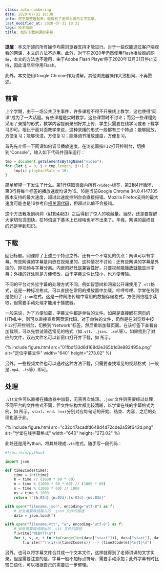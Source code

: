```yaml
---
class: auto-numbering
date: 2020-07-31 16:38
info: 把字幕整理起来，就得到了老师上课的文字实录。
last_modified_at: 2020-07-31 18:31
tags: 技术指南
title: 如何下载网课的字幕
---
```

<div class="alert alert-info" role="alert"><p><strong>提醒</strong>：本文所述的所有操作均需浏览器支持才能进行。对于一些仅能通过客户端观看的网课，本文的方法不适用。此外，对于在2020年仍然使用Flash播放器的网站，本文的方法也不适用，由于Adobe Flash Player将于2020年12月31日停止支持，因此请尽早停用Flash。</p>
<p>此外，本文使用Google Chrome作为讲解，其他浏览器操作大致相同，不再赘述。</p></div>

## 前言

上个学期，由于一场公共卫生事件，许多课程不得不开展线上教学，这也使得“网课”成为了一大话题。有些课程是实时教学，这些课暂时不讨论；而另一些课程则采用了录播的形式，教学内容提前录制好并上传，学生只需要在线学习或者下载学习即可。相比于面对面教学来说，这种录播的形式一般都有三个特点：能够回放，方便复习；能够快进，方便复习；能够调节播放速度，方便复习。

首先先介绍一下网课如何调节播放速度。在浏览器按<kbd>F12</kbd>打开控制台，切换到“Console”，输入如下代码并回车运行：

```javascript
tmp = document.getElementsByTagName("video");
for (let i = 0; i < tmp.length; i++) {
    tmp[i].playbackRate = 16;
}
```

简单解释一下发生了什么。第1行获取页面内所有`<video>`标签，第2到4行循环，第3行将每个标签的播放速度均设为16。16是当前Google Chrome 84.0.4147.105版本支持的最大速度，超过此速度控制台会直接报错。Mozilla Firefox支持的最大速度可能也是16<span class="footnote">参考自[相关源代码](https://dxr.mozilla.org/mozilla-central/source/dom/html/HTMLMediaElement.cpp)</span>，但超过此值不会报错。

这个方法我发到树洞（[#1194483](https://pkuhelper.pku.edu.cn/hole/##1194483)）之后得到了惊人的收藏量。当然，还是要提醒大家切勿贪图快，在16倍速下基本上已经啥也听不出来了。毕竟，网课的最终目的还是学到知识。

## 下载

回归标题。网课除了上述三个特点之外，还有一个不常见的优点：网课可以有字幕。有些网课的字幕是内嵌在视频里的，这种情况不讨论；还有些网课的字幕是外挂的，即视频与字幕分离。内嵌的好处是兼容性好，只要视频能播放就能显示字幕；外挂的好处则是方便修改，由于字幕文件比较小，也方便传输。

不同的平台对外挂字幕的处理方式不同，例如智慧树和网易公开课使用了`.vtt`格式，这是一种标准格式，可以直接在常用的播放器中加载。哔哩哔哩、学堂在线则是使用了`.json`格式，这是一种网络传输中常用的数据存储格式，方便网络程序读取，但需要手动处理才能用于播放器。

一般来说，为了方便加载，字幕文件都是单独的文件。如果是直接嵌在网页的HTML中，则可以直接查看网页源代码。对于单独的文件，仍然是在浏览器中按<kbd>F12</kbd>打开控制台，切换到“Network”标签，然后重新加载页面。在该标签下查看各加载项，可以先尝试筛选常见的格式（如`.vtt`、`.json`、`.xml`等）。如果找到了对应的文件，双击文件名可以新窗口打开并下载，如<a class="xref-figure" href="#figure-01fbdf33d6d168d2e365b1d3e982495ac9ebad1611df09b1.png"></a> 所示。

{% include figure.html src="01fbdf33d6d168d2e365b1d3e982495a.png" alt="定位字幕文件" width="640" height="273.02" %}

另外，一些视频文件也可以通过这种方法下载，只需要查找常见的视频格式（一般是`.mp4`、`.ts`等）即可。

## 处理

`.vtt`文件可以直接在播放器中加载，无需再次处理。`.json`文件则需要经过处理，不同平台的文件格式不同，但文件结构大都比较清晰，以学堂在线的字幕格式为例，如<a class="xref-figure" href="#figure-c32c47acadfd648d4d72cde2a59f642d87ec046256405f76.png"></a> 所示，`start`、`end`、`text`分别对应每句话的开始、结束、内容，之后的处理也基于此。

{% include figure.html src="c32c47acadfd648d4d72cde2a59f642d.png" alt="学堂在线字幕格式" width="640" height="273.02" %}

此处还是用Python，将其处理成`.vtt`格式。随手写一段代码：

```python
#!/usr/bin/python3

import json

def time2Code(time):
    time = int(time)
    h = time // (1000 * 60 * 60)
    m = time % (1000 * 60 * 60) // (1000 * 60)
    s = time % (1000 * 60) // 1000
    ms = time % 1000
    return f"{h:02d}:{m:02d}:{s:02d}.{ms:03d}"

with open("filename.json", encoding="utf-8") as f:
    # 此处需要改成输入的 .json 文件的路径
    data = json.load(f)

with open("filename.vtt", "w", encoding="utf-8") as f:
    # 此处需要改成输出的 .vtt 文件的路径
    f.write("WEBVTT\n")
    for i, s, e, t in zip(range(len(data["start"])), data["start"], data["end"], data["text"]):
        f.write(f"\n{i}\n{time2Code(s)} --> {time2Code(e)}\n{t}\n")
```

另外，也可以将字幕文件合并成一个文本文件，这样就得到了老师讲课的文字实录。但是需要注意的是，字幕一般不加标点符号，需要手动添加；此外字幕有时比较口语化，可以根据自己的需要进一步整理。